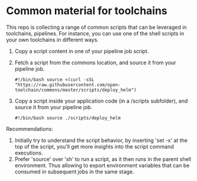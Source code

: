 # Common material for toolchains

This repo is collecting a range of common scripts that can be leveraged in toolchains, pipelines.
For instance, you can use one of the shell scripts in your own toolchains in different ways.

1. Copy a script content in one of your pipeline job script.

2. Fetch a script from the commons location, and source it from your pipeline job.

    `#!/bin/bash
    source <(curl -sSL "https://raw.githubusercontent.com/open-toolchain/commons/master/scripts/deploy_helm")`
3. Copy a script inside your application code (in a /scripts subfolder), and source it from your pipeline job.

    `#!/bin/bash
    source ./scripts/deploy_helm`

Recommendations:
1. Initially try to understand the script behavior, by inserting 'set -x' at the top of the script, you'll get more insights into the script command executions.
2. Prefer 'source' over 'sh' to run a script, as it then runs in the parent shell environment. Thus allowing to export environment variables that can be consumed in subsequent jobs in the same stage.
